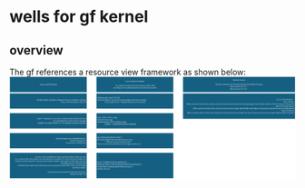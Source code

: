 # wells for gf kernel

## overview

The gf references a resource view framework as shown below:
![](doc/gf-framework.png)
